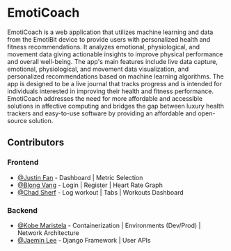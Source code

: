 # EmotiCoach

EmotiCoach is a web application that utilizes machine learning and data from the EmotiBit
device to provide users with personalized health and fitness recommendations. It analyzes
emotional, physiological, and movement data giving actionable insights to improve physical
performance and overall well-being. The app's main features include live data capture,
emotional, physiological, and movement data visualization, and personalized recommendations
based on machine learning algorithms. The app is designed to be a live journal that tracks
progress and is intended for individuals interested in improving their health and fitness
performance. EmotiCoach addresses the need for more affordable and accessible solutions in
affective computing and bridges the gap between luxury health trackers and easy-to-use software
by providing an affordable and open-source solution.


## Contributors

### Frontend
- [@Justin Fan](https://github.com/justinf0428) - Dashboard | Metric Selection
- [@Blong Vang](https://github.com/Vang-Blong) - Login | Register | Heart Rate Graph
- [@Chad Sherf](https://github.com/csherf) - Log workout | Tabs | Workouts Dashboard

### Backend
- [@Kobe Maristela](https://github.com/kobemaristela) - Containerization | Environments (Dev/Prod) | Network Architecture
- [@Jaemin Lee](https://github.com/jaemindev) - Django Framework | User APIs
